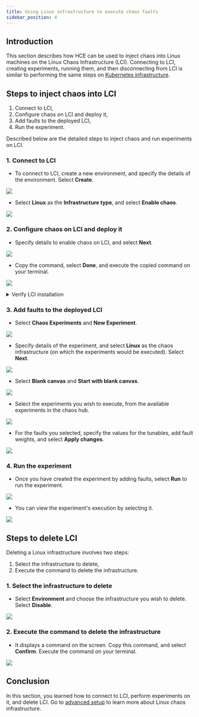 ```yaml
---
title: Using Linux infrastructure to execute chaos faults
sidebar_position: 4
---
```

## Introduction
This section describes how HCE can be used to inject chaos into Linux machines on the Linux Chaos Infrastructure (LCI). Connecting to LCI, creating experiments, running them, and then disconnecting from LCI is similar to performing the same steps on [Kubernetes infrastructure](./connect-chaos-infrastructures).

## Steps to inject chaos into LCI
1. Connect to LCI,
2. Configure chaos on LCI and deploy it,
3. Add faults to the deployed LCI,
4. Run the experiment.

Described below are the detailed steps to inject chaos and run experiments on LCI.
### 1. Connect to LCI
* To connect to LCI, create a new environment, and specify the details of the environment. Select **Create**.

![](./static/linux-user-guide/1.new-env.png)

* Select **Linux** as the **Infrastructure type**, and select **Enable chaos**.

![](./static/linux-user-guide/2.select-linux.png)

### 2. Configure chaos on LCI and deploy it
* Specify details to enable chaos on LCI, and select **Next**.

![](./static/linux-user-guide/3.configure-chaos.png)

* Copy the command, select **Done**, and execute the copied command on your terminal.

![](./static/linux-user-guide/4.deploy-infra.png)

<details>
	<summary> Verify LCI installation </summary>
To verify that the infrastructure has been created, click **Environments**.

![](./static/linux-user-guide/5.verify-infra-created.png)
</details>

### 3. Add faults to the deployed LCI
* Select **Chaos Experiments** and **New Experiment**.

![](./static/linux-user-guide/6.new-experiment.png)

* Specify details of the experiment, and select **Linux** as the chaos infrastructure (on which the experiments would be executed). Select **Next**.

![](./static/linux-user-guide/7.add-exp-details.png)

* Select **Blank canvas** and **Start with blank canvas**.

![](./static/linux-user-guide/8.add-exp.png)

* Select the experiments you wish to execute, from the available experiments in the chaos hub.

![](./static/linux-user-guide/8.1.select-faults.png)

* For the faults you selected, specify the values for the tunables, add fault weights, and select **Apply changes**.  

![](./static/linux-user-guide/9.tunables.png)

### 4. Run the experiment
* Once you have created the experiment by adding faults, select **Run** to run the experiment.

![](./static/linux-user-guide/10.exp-steps.png)

* You can view the experiment's execution by selecting it.

![](./static/linux-user-guide/11.exp-execution.png)

## Steps to delete LCI
Deleting a Linux infrastructure involves two steps:
1. Select the infrastructure to delete,
2. Execute the command to delete the infrastructure.

### 1. Select the infrastructure to delete
* Select **Environment** and choose the infrastructure you wish to delete. Select **Disable**.

![](./static/linux-user-guide/12.delete-infra.png)

### 2. Execute the command to delete the infrastructure
* It displays a command on the screen. Copy this command, and select **Confirm**. Execute the command on your terminal. 

![](./static/linux-user-guide/13.execute-command.png)


## Conclusion
In this section, you learned how to connect to LCI, perform experiments on it, and delete LCI. Go to [advanced setup](./linux-chas-infrastructure-advanced-management) to learn more about Linux chaos infrastructure.
